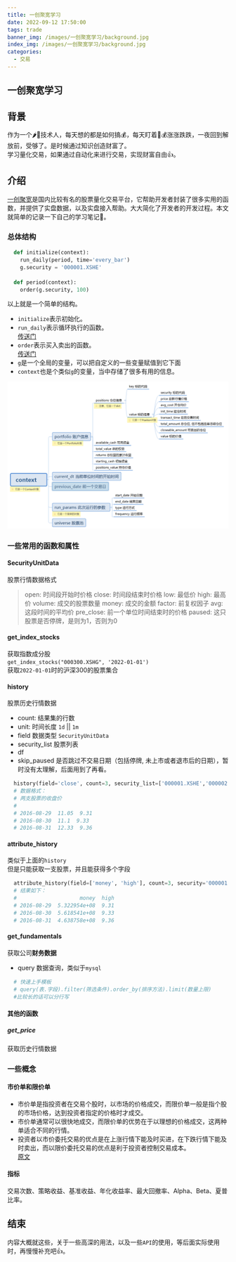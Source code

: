 ```yaml
---
title: 一创聚宽学习
date: 2022-09-12 17:50:00
tags: trade 
banner_img: /images/一创聚宽学习/background.jpg
index_img: /images/一创聚宽学习/background.jpg
categories: 
  - 交易 
---
```


## 一创聚宽学习

## 背景  
作为一个🌶🐔技术人，每天想的都是如何搞💰，每天盯着🐔💰涨涨跌跌，一夜回到解放前，受够了。是时候通过知识创造财富了。  
学习量化交易，如果通过自动化来进行交易，实现财富自由👍。  

## 介绍  
[一创聚宽](https://ycjq.95358.com/)是国内比较有名的股票量化交易平台，它帮助开发者封装了很多实用的函数，并提供了实盘数据，以及实盘接入帮助。大大简化了开发者的开发过程。本文就简单的记录一下自己的学习笔记📝。  

### 总体结构  
```python 
  def initialize(context):
    run_daily(period, time='every_bar')
    g.security = '000001.XSHE'

  def period(context):
    order(g.security, 100) 
```
以上就是一个简单的结构。  
- `initialize`表示初始化。  
- `run_daily`表示循环执行的函数。  
[传送门](https://ycjq.95358.com/help/api/help?name=api#run_daily)  
- `order`表示买入卖出的函数。  
[传送门](https://ycjq.95358.com/help/api/help?name=api#%E4%BA%A4%E6%98%93%E5%87%BD%E6%95%B0%E2%99%A0)  
- `g`是一个全局的变量，可以把自定义的一些变量赋值到它下面  
- `context`也是个类似`g`的变量，当中存储了很多有用的信息。  
<img src="/images/一创聚宽学习/context.png" />

### 一些常用的函数和属性  

#### SecurityUnitData
股票行情数据格式  
> open: 时间段开始时价格
close: 时间段结束时价格
low: 最低价
high: 最高价
volume: 成交的股票数量
money: 成交的金额
factor: 前复权因子
avg: 这段时间的平均价
pre_close: 前一个单位时间结束时的价格
paused: 这只股票是否停牌，是则为1，否则为0  

#### get_index_stocks  
获取指数成分股  
`get_index_stocks("000300.XSHG", '2022-01-01')`  
获取`2022-01-01`时的沪深300的股票集合  

#### history   
股票历史行情数据  
- count: 结果集的行数  
- unit: 时间长度 `1d` || `1m`   
- field 数据类型 `SecurityUnitData`  
- security_list 股票列表  
- df  
- skip_paused 是否跳过不交易日期（包括停牌, 未上市或者退市后的日期），暂时没有太理解，后面用到了再看。  

``` python
  history(field='close', count=3, security_list=['000001.XSHE','000002.XSHE'])
  # 数据格式：
  # 两支股票的收盘价
  #                      
  # 2016-08-29  11.05  9.31
  # 2016-08-30  11.1  9.33
  # 2016-08-31  12.33  9.36
```

#### attribute_history  
类似于上面的`history`  
但是只能获取一支股票，并且能获得多个字段  

```python 
  attribute_history(field=['money', 'high'], count=3, security='000001.XSHE')
  # 结果如下：
  #                    money  high
  # 2016-08-29  5.322954e+08  9.31
  # 2016-08-30  5.618541e+08  9.33
  # 2016-08-31  4.638758e+08  9.36
```

#### get_fundamentals 
获取公司**财务数据**  

- query 
数据查询，类似于`mysql`  
```python 
  # 快速上手模板
  # query(表.字段).filter(筛选条件).order_by(排序方法).limit(数量上限)
  #比较长的话可以分行写
```


#### 其他的函数  
##### get_price  
  获取历史行情数据  
##### 

### 一些概念  
#### 市价单和限价单  
- 市价单是指投资者在交易个股时，以市场的价格成交，而限价单一般是指个股的市场价格，达到投资者指定的价格时才成交。  
- 市价单通常可以很快地成交，而限价单的优势在于以理想的价格成交，这两种单适合不同的行情。  
- 投资者以市价委托交易的优点是在上涨行情下能及时买进，在下跌行情下能及时卖出，而以限价委托交易的优点是利于投资者控制交易成本。  
[原文](https://www.51credit.com/wenda/925559.html)  

#### 指标  

交易次数、策略收益、基准收益、年化收益率、最大回撤率、Alpha、Beta、夏普比率。  

## 结束  

内容大概就这些，关于一些高深的用法，以及一些`API`的使用，等后面实际使用时，再慢慢补充吧👍。  
